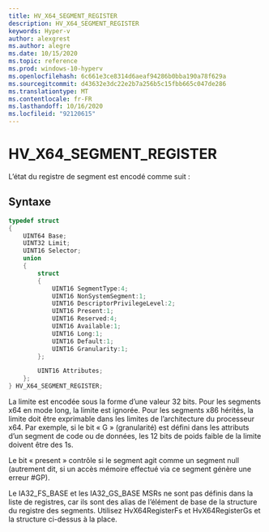 ```yaml
---
title: HV_X64_SEGMENT_REGISTER
description: HV_X64_SEGMENT_REGISTER
keywords: Hyper-v
author: alexgrest
ms.author: alegre
ms.date: 10/15/2020
ms.topic: reference
ms.prod: windows-10-hyperv
ms.openlocfilehash: 6c661e3ce8314d6aeaf94286b0bba190a78f629a
ms.sourcegitcommit: d43632e3dc22e2b7a256b5c15fbb665c047de286
ms.translationtype: MT
ms.contentlocale: fr-FR
ms.lasthandoff: 10/16/2020
ms.locfileid: "92120615"
---
```

# <a name="hv_x64_segment_register"></a>HV_X64_SEGMENT_REGISTER

L’état du registre de segment est encodé comme suit :

## <a name="syntax"></a>Syntaxe

```c
typedef struct
{
    UINT64 Base;
    UINT32 Limit;
    UINT16 Selector;
    union
    {
        struct
        {
            UINT16 SegmentType:4;
            UINT16 NonSystemSegment:1;
            UINT16 DescriptorPrivilegeLevel:2;
            UINT16 Present:1;
            UINT16 Reserved:4;
            UINT16 Available:1;
            UINT16 Long:1;
            UINT16 Default:1;
            UINT16 Granularity:1;
        };

        UINT16 Attributes;
    };
} HV_X64_SEGMENT_REGISTER;
 ```

La limite est encodée sous la forme d’une valeur 32 bits. Pour les segments x64 en mode long, la limite est ignorée. Pour les segments x86 hérités, la limite doit être exprimable dans les limites de l’architecture du processeur x64. Par exemple, si le bit « G » (granularité) est défini dans les attributs d’un segment de code ou de données, les 12 bits de poids faible de la limite doivent être des 1s.

Le bit « present » contrôle si le segment agit comme un segment null (autrement dit, si un accès mémoire effectué via ce segment génère une erreur #GP).

Le IA32_FS_BASE et les IA32_GS_BASE MSRs ne sont pas définis dans la liste de registres, car ils sont des alias de l’élément de base de la structure du registre des segments. Utilisez HvX64RegisterFs et HvX64RegisterGs et la structure ci-dessus à la place.